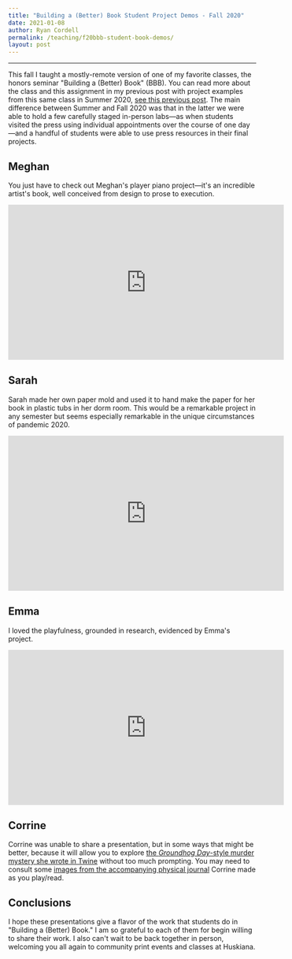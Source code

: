 ```yaml
---
title: "Building a (Better) Book Student Project Demos - Fall 2020"
date: 2021-01-08
author: Ryan Cordell
permalink: /teaching/f20bbb-student-book-demos/
layout: post
---
```


****

This fall I taught a mostly-remote version of one of my favorite classes, the honors seminar "Building a (Better) Book" (BBB). You can read more about the class and this assignment in my previous post with project examples from this same class in Summer 2020, [see this previous post](https://ryancordell.org/teaching/bbb-student-book-demos/). The main difference between Summer and Fall 2020 was that in the latter we were able to hold a few carefully staged in-person labs—as when students visited the press using individual appointments over the course of one day—and a handful of students were able to use press resources in their final projects. 

## Meghan

You just have to check out Meghan's player piano project—it's an incredible artist's book, well conceived from design to prose to execution.

<iframe width="560" height="315" src="https://www.youtube.com/embed/wCka6vyLmiw" frameborder="0" allow="accelerometer; autoplay; clipboard-write; encrypted-media; gyroscope; picture-in-picture" allowfullscreen></iframe>

## Sarah

Sarah made her own paper mold and used it to hand make the paper for her book in plastic tubs in her dorm room. This would be a remarkable project in any semester but seems especially remarkable in the unique circumstances of pandemic 2020.  

<iframe width="560" height="315" src="https://www.youtube.com/embed/mmxl9L3ciD8" frameborder="0" allow="accelerometer; autoplay; clipboard-write; encrypted-media; gyroscope; picture-in-picture" allowfullscreen></iframe>

## Emma

I loved the playfulness, grounded in research, evidenced by Emma's project. 

<iframe width="560" height="315" src="https://www.youtube.com/embed/KVJSpG09Llo" frameborder="0" allow="accelerometer; autoplay; clipboard-write; encrypted-media; gyroscope; picture-in-picture" allowfullscreen></iframe>

## Corrine

Corrine was unable to share a presentation, but in some ways that might be better, because it will allow you to explore [the _Groundhog Day_-style murder mystery she wrote in Twine](/documents/Corrine-BBB-Fall2020-BookProject.html) without too much prompting. You may need to consult some [images from the accompanying physical journal](https://github.com/rccordell/rccordell.github.io/tree/master/img/Corrine-BBB-Fall2020-JournalImages) Corrine made as you play/read. 


## Conclusions

I hope these presentations give a flavor of the work that students do in "Building a (Better) Book." I am so grateful to each of them for begin willing to share their work. I also can't wait to be back together in person, welcoming you all again to community print events and classes at Huskiana. 





 